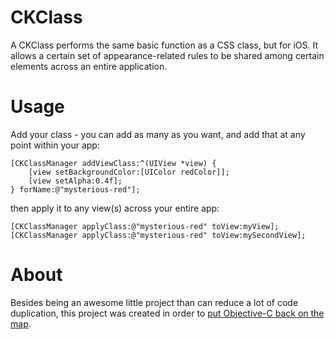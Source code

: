 CKClass
=====
A CKClass performs the same basic function as a CSS class, but for iOS. It allows a certain set of appearance-related rules to be shared among certain elements across an entire application.

Usage
=====
Add your class - you can add as many as you want, and add that at any point within your app:
```
[CKClassManager addViewClass:^(UIView *view) {
    [view setBackgroundColor:[UIColor redColor]];
    [view setAlpha:0.4f];
} forName:@"mysterious-red"];
```
then apply it to any view(s) across your entire app:
```
[CKClassManager applyClass:@"mysterious-red" toView:myView];
[CKClassManager applyClass:@"mysterious-red" toView:mySecondView];
```
About
=====
Besides being an awesome little project than can reduce a lot of code duplication, this project was created in order to [put Objective-C back on the map](https://objectivechackathon.appspot.com/). 

